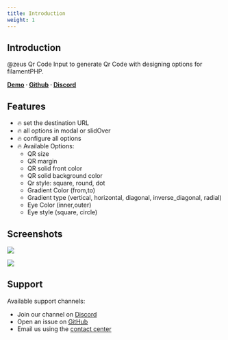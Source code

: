 ```yaml
---
title: Introduction
weight: 1
---
```


## Introduction
@zeus Qr Code Input to generate Qr Code with designing options for filamentPHP.

**[Demo](https://demo.larazeus.com/admin/components-demo/qr-code) · [Github](https://github.com/lara-zeus/qr) · [Discord](https://discord.com/channels/883083792112300104/1282761455896363068)**


## Features

- 🔥 set the destination URL
- 🔥 all options in modal or slidOver
- 🔥 configure all options
- 🔥 Available Options:
    - QR size
    - QR margin
    - QR solid front color
    - QR solid background color
    - Qr style: square, round, dot
    - Gradient Color (from,to)
    - Gradient type (vertical, horizontal, diagonal, inverse_diagonal, radial)
    - Eye Color (inner,outer)
    - Eye style (square, circle)

## Screenshots

![](https://larazeus.com/images/screenshots/qr/form-1.webp)

![](https://larazeus.com/images/screenshots/qr/form-2.webp)

## Support

Available support channels:

* Join our channel on [Discord](https://discord.com/channels/883083792112300104/1282761455896363068)
* Open an issue on [GitHub](https://github.com/lara-zeus/qr/issues)
* Email us using the [contact center](https://larazeus.com/contact-us)
